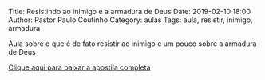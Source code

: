 Title: Resistindo ao inimigo e a armadura de Deus
Date: 2019-02-10 18:00
Author: Pastor Paulo Coutinho
Category: aulas
Tags: aula, resistir, inimigo, armadura

Aula sobre o que é de fato resistir ao inimigo e um pouco sobre a armadura de Deus

[Clique aqui para baixar a apostila completa](https://www.dropbox.com/s/hvlig6asu202130/AULA%20-%20EBD%20-%2010%3A02%3A2019.pdf?dl=1)